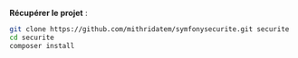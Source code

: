 **Récupérer le projet** :

```sh
git clone https://github.com/mithridatem/symfonysecurite.git securite
cd securite
composer install
```
